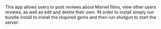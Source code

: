 This app allows users to post reviews about Marvel films, view other users reviews, as well as edit and delete their own. IN order to install simply run bundle install to install the required gems and then run shotgun to start the server.
